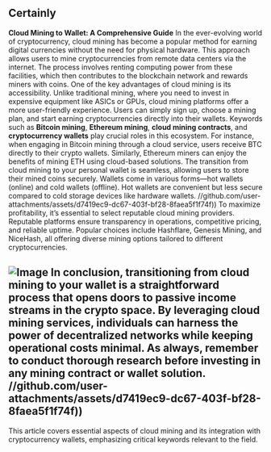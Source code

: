 Certainly
---
**Cloud Mining to Wallet: A Comprehensive Guide**
In the ever-evolving world of cryptocurrency, cloud mining has become a popular method for earning digital currencies without the need for physical hardware. This approach allows users to mine cryptocurrencies from remote data centers via the internet. The process involves renting computing power from these facilities, which then contributes to the blockchain network and rewards miners with coins.
One of the key advantages of cloud mining is its accessibility. Unlike traditional mining, where you need to invest in expensive equipment like ASICs or GPUs, cloud mining platforms offer a more user-friendly experience. Users can simply sign up, choose a mining plan, and start earning cryptocurrencies directly into their wallets. 
Keywords such as **Bitcoin mining**, **Ethereum mining**, **cloud mining contracts**, and **cryptocurrency wallets** play crucial roles in this ecosystem. For instance, when engaging in Bitcoin mining through a cloud service, users receive BTC directly to their crypto wallets. Similarly, Ethereum miners can enjoy the benefits of mining ETH using cloud-based solutions.
The transition from cloud mining to your personal wallet is seamless, allowing users to store their mined coins securely. Wallets come in various forms—hot wallets (online) and cold wallets (offline). Hot wallets are convenient but less secure compared to cold storage devices like hardware wallets. 
 //github.com/user-attachments/assets/d7419ec9-dc67-403f-bf28-8faea5f1f74f))
To maximize profitability, it’s essential to select reputable cloud mining providers. Reputable platforms ensure transparency in operations, competitive pricing, and reliable uptime. Popular choices include Hashflare, Genesis Mining, and NiceHash, all offering diverse mining options tailored to different cryptocurrencies.

![Image](https://github.com/user-attachments/assets/4a25d116-2220-4385-b08e-f287af8fcbc4)
In conclusion, transitioning from cloud mining to your wallet is a straightforward process that opens doors to passive income streams in the crypto space. By leveraging cloud mining services, individuals can harness the power of decentralized networks while keeping operational costs minimal. As always, remember to conduct thorough research before investing in any mining contract or wallet solution.
 //github.com/user-attachments/assets/d7419ec9-dc67-403f-bf28-8faea5f1f74f))
--- 
This article covers essential aspects of cloud mining and its integration with cryptocurrency wallets, emphasizing critical keywords relevant to the field.
